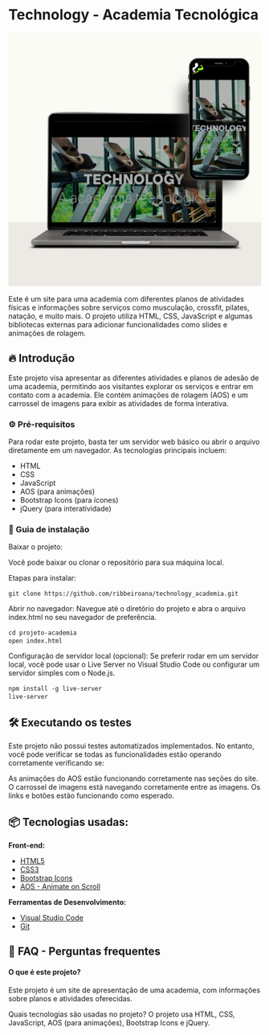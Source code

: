 # Technology - Academia Tecnológica

<img src='assets/img/tela.png' alt='tela'></img>


Este é um site para uma academia com diferentes planos de atividades físicas e informações sobre serviços como musculação, crossfit, pilates, natação, e muito mais. O projeto utiliza HTML, CSS, JavaScript e algumas bibliotecas externas para adicionar funcionalidades como slides e animações de rolagem.

## 🔥 Introdução

Este projeto visa apresentar as diferentes atividades e planos de adesão de uma academia, permitindo aos visitantes explorar os serviços e entrar em contato com a academia. Ele contém animações de rolagem (AOS) e um carrossel de imagens para exibir as atividades de forma interativa.

### ⚙️ Pré-requisitos

Para rodar este projeto, basta ter um servidor web básico ou abrir o arquivo diretamente em um navegador. As tecnologias principais incluem:

* HTML
* CSS
* JavaScript
* AOS (para animações)
* Bootstrap Icons (para ícones)
* jQuery (para interatividade)

### 🔨 Guia de instalação

Baixar o projeto:

Você pode baixar ou clonar o repositório para sua máquina local.

Etapas para instalar:

```
git clone https://github.com/ribbeiroana/technology_academia.git
```
Abrir no navegador:
Navegue até o diretório do projeto e abra o arquivo index.html no seu navegador de preferência.

```
cd projeto-academia
open index.html
```

Configuração de servidor local (opcional):
Se preferir rodar em um servidor local, você pode usar o Live Server no Visual Studio Code ou configurar um servidor simples com o Node.js.

```
npm install -g live-server
live-server
```

## 🛠️ Executando os testes

Este projeto não possui testes automatizados implementados. No entanto, você pode verificar se todas as funcionalidades estão operando corretamente verificando se:

As animações do AOS estão funcionando corretamente nas seções do site.
O carrossel de imagens está navegando corretamente entre as imagens.
Os links e botões estão funcionando como esperado.

## 📦 Tecnologias usadas:

**Front-end:**
* [HTML5](https://developer.mozilla.org/pt-BR/docs/Web/HTML)
* [CSS3](https://developer.mozilla.org/pt-BR/docs/Web/CSS)
* [Bootstrap Icons](https://icons.getbootstrap.com/)
* [AOS - Animate on Scroll](https://michalsnik.github.io/aos/)

**Ferramentas de Desenvolvimento:**
* [Visual Studio Code](https://code.visualstudio.com/)
* [Git](https://git-scm.com/)


## 💭 FAQ - Perguntas frequentes

#### O que é este projeto?

Este projeto é um site de apresentação de uma academia, com informações sobre planos e atividades oferecidas.

Quais tecnologias são usadas no projeto?
O projeto usa HTML, CSS, JavaScript, AOS (para animações), Bootstrap Icons e jQuery.


